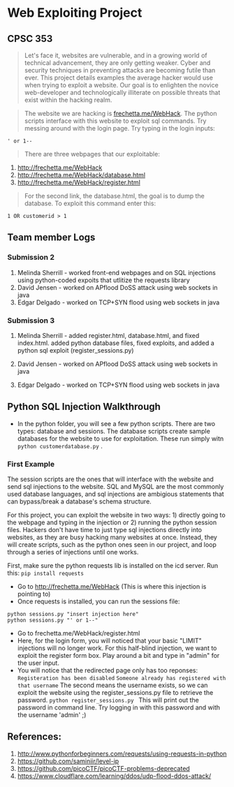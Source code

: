 # Web Exploiting Project
## CPSC 353

> Let's face it, websites are vulnerable, and in a growing world of technical advancement, they are only getting weaker. Cyber and security techniques in preventing attacks are becoming futile than ever. This project details examples the average hacker would use when trying to exploit a website. Our goal is to enlighten the novice web-developer and technologically illiterate on possible threats that exist within the hacking realm.

> The website we are hacking is [frechetta.me/WebHack](http://frechetta.me/WebHack). The python scripts interface with this website to exploit sql commands. Try messing around with the login page. Try typing in the login inputs:
``` 
' or 1--
```
> There are three webpages that our exploitable:
1. http://frechetta.me/WebHack
2. http://frechetta.me/WebHack/database.html
3. http://frechetta.me/WebHack/register.html

> For the second link, the database.html, the goal is to dump the database. 
To exploit this command enter this:
``` 
1 OR customerid > 1 
```

## Team member Logs
### Submission 2
1. Melinda Sherrill - worked front-end webpages and on SQL injections using python-coded expoits that utlitize the requests library
2. David Jensen - worked on APflood DoSS attack using web sockets in java
3. Edgar Delgado - worked on TCP+SYN flood using web sockets in java

### Submission 3
1. Melinda Sherrill - added register.html, database.html, and fixed index.html. added python database files, fixed exploits, and added a python sql exploit (register_sessions.py)

2. David Jensen - worked on APflood DoSS attack using web sockets in java
3. Edgar Delgado - worked on TCP+SYN flood using web sockets in java

## Python SQL Injection Walkthrough
* In the python folder, you will see a few python scripts. There are two types: database and sessions. The database scripts create sample databases for the website to use for exploitation. These run simply witn ``` python customerdatabase.py ``` .

### First Example
The session scripts are the ones that will interface with the website and send sql injections to the website. SQL and MySQL are the most commonly used database languages, and sql injections are ambigious statements that can bypass/break a database's schema structure. 

For this project, you can exploit the website in two ways: 1) directly going to the webpage and typing in the injection or 2) running the python session files. Hackers don't have time to just type sql injections directly into websites, as they are busy hacking many websites at once. Instead, they will create scripts, such as the python ones seen in our project, and loop through a series of injections until one works.

First, make sure the python requests lib is installed on the icd server.
Run this:
``` pip install requests ```
* Go to http://frechetta.me/WebHack (This is where this injection is pointing to)
* Once requests is installed, you can run the sessions file:
``` 
python sessions.py "insert injection here" 
python sessions.py "' or 1--"
```

* Go to frechetta.me/WebHack/register.html
* Here, for the login form, you will noticed that your basic "LIMIT" injections will no longer work. For this half-blind injection, we want to exploit the register form box. Play around a bit and type in "admin" for the user input.
* You will notice that the redirected page only has too reponses:
``` Registeration has been disabled ```
``` Someone already has registered with that username ```
The second means the username exists, so we can exploit the website using the register_sessions.py file to retrieve the password.
```python register_sessions.py ```
This will print out the password in command line. Try logging in with this password and with the username 'admin' ;)

## References:
1. http://www.pythonforbeginners.com/requests/using-requests-in-python
2. https://github.com/saminiir/level-ip
3. https://github.com/picoCTF/picoCTF-problems-deprecated
4. https://www.cloudflare.com/learning/ddos/udp-flood-ddos-attack/
